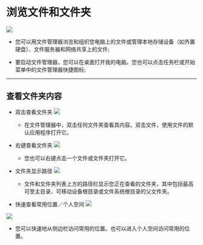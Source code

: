 # 浏览文件和文件夹  

![](https://github.com/openthos/systemui-analysis/blob/master/ImageView/filemanager.png)
- 您可以用文件管理器浏览和组织您电脑上的文件或管理本地存储设备（如外置硬盘）、文件服务器和网络共享上的文件;

- 要启动文件管理器，您可以在桌面打开我的电脑。您也可以点击任务栏或开始菜单中的文件管理器快捷图标;


***
## 查看文件夹内容
- 双击查看文件夹
![](https://github.com/openthos/desktop-analysis/blob/master/imageView/files.png)
  - 在文件管理器中，双击任何文件夹查看其内容。双击文件，使用文件的默认应用程序打开它。  

- 右键查看文件夹
![](https://github.com/openthos/desktop-analysis/blob/master/imageView/fileright.png)
  - 您也可以右键点击一个文件或文件夹打开它。  

- 文件夹显示路径
![](https://github.com/openthos/desktop-analysis/blob/master/imageView/route.png)
  - 文件和文件夹列表上方的路径栏显示您正在查看的文件夹，其中包括最高可至主目录、可移动设备根目录或文件系统根目录的父文件夹。  

- 快速查看常用位置／个人空间 
![](https://github.com/openthos/desktop-analysis/blob/master/imageView/personal.png)

![](https://github.com/openthos/desktop-analysis/blob/master/imageView/fmusic.png)
  - 您可以快速地从侧边栏访问常用的位置。也可以进入个人空间访问常用的位置。


